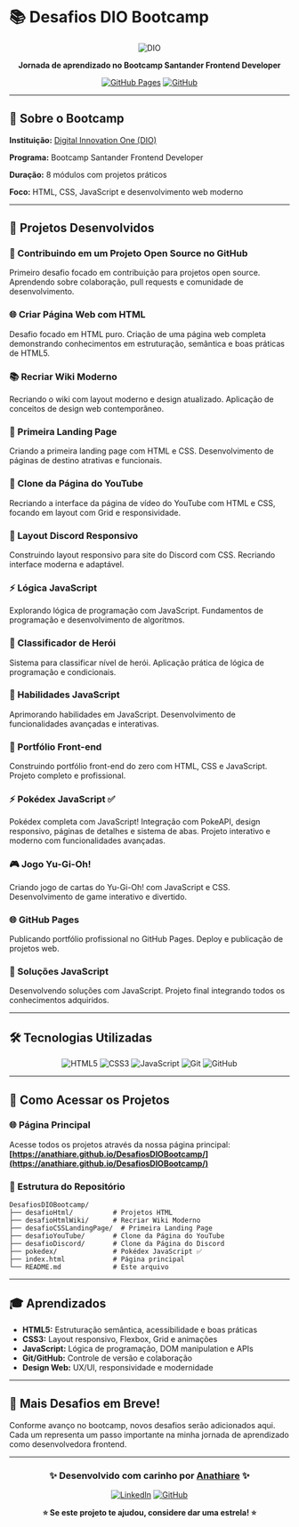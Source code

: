 # 📚 Desafios DIO Bootcamp

<div align="center">

![DIO](https://hermes.digitalinnovation.one/assets/diome/logo-full.svg)

**Jornada de aprendizado no Bootcamp Santander Frontend Developer**

[![GitHub Pages](https://img.shields.io/badge/GitHub%20Pages-View%20Live-blue?style=for-the-badge&logo=github)](https://anathiare.github.io/DesafiosDIOBootcamp/)
[![GitHub](https://img.shields.io/badge/GitHub-Repository-black?style=for-the-badge&logo=github)](https://github.com/anathiare/DesafiosDIOBootcamp)

</div>

---

## 🎯 Sobre o Bootcamp

**Instituição:** [Digital Innovation One (DIO)](https://www.dio.me/)

**Programa:** Bootcamp Santander Frontend Developer

**Duração:** 8 módulos com projetos práticos

**Foco:** HTML, CSS, JavaScript e desenvolvimento web moderno

---

## 🚀 Projetos Desenvolvidos

### 🤝 Contribuindo em um Projeto Open Source no GitHub
Primeiro desafio focado em contribuição para projetos open source. Aprendendo sobre colaboração, pull requests e comunidade de desenvolvimento.

### 🌐 Criar Página Web com HTML
Desafio focado em HTML puro. Criação de uma página web completa demonstrando conhecimentos em estruturação, semântica e boas práticas de HTML5.

### 📚 Recriar Wiki Moderno
Recriando o wiki com layout moderno e design atualizado. Aplicação de conceitos de design web contemporâneo.

### 🎨 Primeira Landing Page
Criando a primeira landing page com HTML e CSS. Desenvolvimento de páginas de destino atrativas e funcionais.

### 🎥 Clone da Página do YouTube
Recriando a interface da página de vídeo do YouTube com HTML e CSS, focando em layout com Grid e responsividade.

### 📱 Layout Discord Responsivo
Construindo layout responsivo para site do Discord com CSS. Recriando interface moderna e adaptável.

### ⚡ Lógica JavaScript
Explorando lógica de programação com JavaScript. Fundamentos de programação e desenvolvimento de algoritmos.

### 🦸 Classificador de Herói
Sistema para classificar nível de herói. Aplicação prática de lógica de programação e condicionais.

### 🚀 Habilidades JavaScript
Aprimorando habilidades em JavaScript. Desenvolvimento de funcionalidades avançadas e interativas.

### 💼 Portfólio Front-end
Construindo portfólio front-end do zero com HTML, CSS e JavaScript. Projeto completo e profissional.

### ⚡ Pokédex JavaScript ✅
Pokédex completa com JavaScript! Integração com PokeAPI, design responsivo, páginas de detalhes e sistema de abas. Projeto interativo e moderno com funcionalidades avançadas.

### 🎮 Jogo Yu-Gi-Oh!
Criando jogo de cartas do Yu-Gi-Oh! com JavaScript e CSS. Desenvolvimento de game interativo e divertido.

### 🌐 GitHub Pages
Publicando portfólio profissional no GitHub Pages. Deploy e publicação de projetos web.

### 🔧 Soluções JavaScript
Desenvolvendo soluções com JavaScript. Projeto final integrando todos os conhecimentos adquiridos.

---

## 🛠️ Tecnologias Utilizadas

<div align="center">

![HTML5](https://img.shields.io/badge/HTML5-E34F26?style=for-the-badge&logo=html5&logoColor=white)
![CSS3](https://img.shields.io/badge/CSS3-1572B6?style=for-the-badge&logo=css3&logoColor=white)
![JavaScript](https://img.shields.io/badge/JavaScript-F7DF1E?style=for-the-badge&logo=javascript&logoColor=black)
![Git](https://img.shields.io/badge/Git-F05032?style=for-the-badge&logo=git&logoColor=white)
![GitHub](https://img.shields.io/badge/GitHub-100000?style=for-the-badge&logo=github&logoColor=white)

</div>

---

## 📖 Como Acessar os Projetos

### 🌐 **Página Principal**
Acesse todos os projetos através da nossa página principal:
**[https://anathiare.github.io/DesafiosDIOBootcamp/](https://anathiare.github.io/DesafiosDIOBootcamp/)**

### 📁 Estrutura do Repositório
```
DesafiosDIOBootcamp/
├── desafioHtml/          # Projetos HTML
├── desafioHtmlWiki/      # Recriar Wiki Moderno
├── desafioCSSLandingPage/  # Primeira Landing Page
├── desafioYouTube/       # Clone da Página do YouTube
├── desafioDiscord/       # Clone da Página do Discord
├── pokedex/              # Pokédex JavaScript ✅
├── index.html            # Página principal
└── README.md             # Este arquivo
```

---

## 🎓 Aprendizados

- **HTML5:** Estruturação semântica, acessibilidade e boas práticas
- **CSS3:** Layout responsivo, Flexbox, Grid e animações
- **JavaScript:** Lógica de programação, DOM manipulation e APIs
- **Git/GitHub:** Controle de versão e colaboração
- **Design Web:** UX/UI, responsividade e modernidade

---

## 🌟 Mais Desafios em Breve!

Conforme avanço no bootcamp, novos desafios serão adicionados aqui. Cada um representa um passo importante na minha jornada de aprendizado como desenvolvedora frontend.

---

<div align="center">

### ✨ Desenvolvido com carinho por [Anathiare](https://github.com/anathiare) ✨

[![LinkedIn](https://img.shields.io/badge/LinkedIn-0077B5?style=for-the-badge&logo=linkedin&logoColor=white)](https://www.linkedin.com/in/anathiare/)
[![GitHub](https://img.shields.io/badge/GitHub-100000?style=for-the-badge&logo=github&logoColor=white)](https://github.com/anathiare)

**⭐ Se este projeto te ajudou, considere dar uma estrela! ⭐**

</div>
